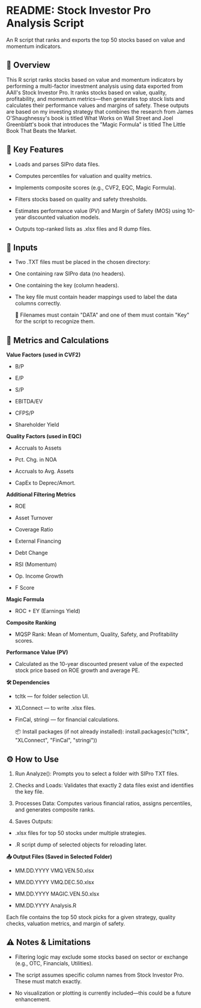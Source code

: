 # README: Stock Investor Pro Analysis Script
An R script that ranks and exports the top 50 stocks based on value and momentum indicators. 

## **📌 Overview**

This R script ranks stocks based on value and momentum indicators by performing a multi-factor investment analysis using data exported from AAII's Stock Investor Pro. It ranks stocks based on value, quality, profitability, and momentum metrics—then generates top stock lists and calculates their performance values and margins of safety. These outputs are based on my investing strategy that combines ​the research from ​James O'Shaughnessy's book is titled What Works on Wall Street and Joel Greenblatt's book that introduces the "Magic Formula" is titled The Little Book That Beats the Market.

## **🧠 Key Features**

- Loads and parses SIPro data files.

- Computes percentiles for valuation and quality metrics.

- Implements composite scores (e.g., CVF2, EQC, Magic Formula).

- Filters stocks based on quality and safety thresholds.

- Estimates performance value (PV) and Margin of Safety (MOS) using 10-year discounted valuation models.

- Outputs top-ranked lists as .xlsx files and R dump files.

## **📁 Inputs**

- Two .TXT files must be placed in the chosen directory:

- One containing raw SIPro data (no headers).

- One containing the key (column headers).

- The key file must contain header mappings used to label the data columns correctly.

  📌 Filenames must contain "DATA" and one of them must contain "Key" for the script to recognize them.

## **🧮 Metrics and Calculations**

**Value Factors (used in CVF2)**

- B/P

- E/P

- S/P

- EBITDA/EV

- CFPS/P

- Shareholder Yield

**Quality Factors (used in EQC)**

- Accruals to Assets

- Pct. Chg. in NOA

- Accruals to Avg. Assets

- CapEx to Deprec/Amort.

**Additional Filtering Metrics**

- ROE

- Asset Turnover

- Coverage Ratio

- External Financing

- Debt Change

- RSI (Momentum)

- Op. Income Growth

- F Score

**Magic Formula**

- ROC + EY (Earnings Yield)

**Composite Ranking**

- MQSP Rank: Mean of Momentum, Quality, Safety, and Profitability scores.

**Performance Value (PV)**

- Calculated as the 10-year discounted present value of the expected stock price based on ROE growth and average PE.

**🛠️ Dependencies**

- tcltk — for folder selection UI.

- XLConnect — to write .xlsx files.

- FinCal, stringi — for financial calculations.

  📦 Install packages (if not already installed): install.packages(c("tcltk", "XLConnect", "FinCal", "stringi"))

## **⚙️ How to Use**

1. Run Analyze(): Prompts you to select a folder with SIPro TXT files.

2. Checks and Loads: Validates that exactly 2 data files exist and identifies the key file.

3. Processes Data: Computes various financial ratios, assigns percentiles, and generates composite ranks.

4. Saves Outputs:

- .xlsx files for top 50 stocks under multiple strategies.
  
- .R script dump of selected objects for reloading later.

**📤 Output Files (Saved in Selected Folder)**

- MM.DD.YYYY VMQ.VEN.50.xlsx

- MM.DD.YYYY VMQ.DEC.50.xlsx

- MM.DD.YYYY MAGIC.VEN.50.xlsx

- MM.DD.YYYY Analysis.R

Each file contains the top 50 stock picks for a given strategy, quality checks, valuation metrics, and margin of safety.

## **⚠️ Notes & Limitations**

- Filtering logic may exclude some stocks based on sector or exchange (e.g., OTC, Financials, Utilities).

- The script assumes specific column names from Stock Investor Pro. These must match exactly.

- No visualization or plotting is currently included—this could be a future enhancement.
